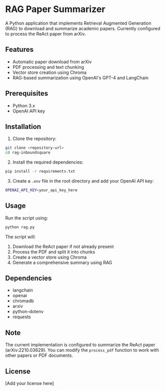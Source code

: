 # RAG Paper Summarizer

A Python application that implements Retrieval Augmented Generation (RAG) to download and summarize academic papers. Currently configured to process the ReAct paper from arXiv.

## Features

- Automatic paper download from arXiv
- PDF processing and text chunking
- Vector store creation using Chroma
- RAG-based summarization using OpenAI's GPT-4 and LangChain

## Prerequisites

- Python 3.x
- OpenAI API key

## Installation

1. Clone the repository:
```bash
git clone <repository-url>
cd rag-inboundsquare
```

2. Install the required dependencies:
```bash
pip install -r requirements.txt
```

3. Create a `.env` file in the root directory and add your OpenAI API key:
```bash
OPENAI_API_KEY=your_api_key_here
```

## Usage

Run the script using:

```bash
python rag.py
```

The script will:
1. Download the ReAct paper if not already present
2. Process the PDF and split it into chunks
3. Create a vector store using Chroma
4. Generate a comprehensive summary using RAG

## Dependencies

- langchain
- openai
- chromadb
- arxiv
- python-dotenv
- requests

## Note

The current implementation is configured to summarize the ReAct paper (arXiv:2210.03629). You can modify the `process_pdf` function to work with other papers or PDF documents.

## License

[Add your license here] 